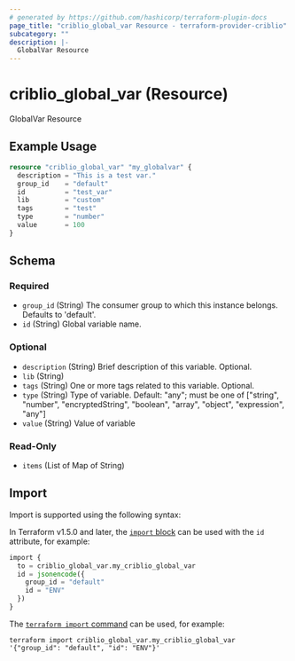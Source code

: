 ```yaml
---
# generated by https://github.com/hashicorp/terraform-plugin-docs
page_title: "criblio_global_var Resource - terraform-provider-criblio"
subcategory: ""
description: |-
  GlobalVar Resource
---
```


# criblio_global_var (Resource)

GlobalVar Resource

## Example Usage

```terraform
resource "criblio_global_var" "my_globalvar" {
  description = "This is a test var."
  group_id    = "default"
  id          = "test_var"
  lib         = "custom"
  tags        = "test"
  type        = "number"
  value       = 100
}
```

<!-- schema generated by tfplugindocs -->
## Schema

### Required

- `group_id` (String) The consumer group to which this instance belongs. Defaults to 'default'.
- `id` (String) Global variable name.

### Optional

- `description` (String) Brief description of this variable. Optional.
- `lib` (String)
- `tags` (String) One or more tags related to this variable. Optional.
- `type` (String) Type of variable. Default: "any"; must be one of ["string", "number", "encryptedString", "boolean", "array", "object", "expression", "any"]
- `value` (String) Value of variable

### Read-Only

- `items` (List of Map of String)

## Import

Import is supported using the following syntax:

In Terraform v1.5.0 and later, the [`import` block](https://developer.hashicorp.com/terraform/language/import) can be used with the `id` attribute, for example:

```terraform
import {
  to = criblio_global_var.my_criblio_global_var
  id = jsonencode({
    group_id = "default"
    id = "ENV"
  })
}
```

The [`terraform import` command](https://developer.hashicorp.com/terraform/cli/commands/import) can be used, for example:

```shell
terraform import criblio_global_var.my_criblio_global_var '{"group_id": "default", "id": "ENV"}'
```
